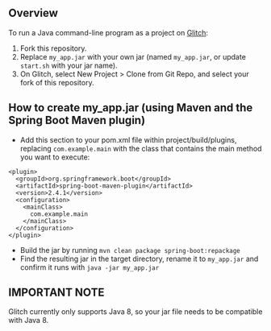 ## Overview
To run a Java command-line program as a project on [Glitch](https://glitch.com):
1. Fork this repository.
1. Replace `my_app.jar` with your own jar (named `my_app.jar`, or update `start.sh` with your jar name).
1. On Glitch, select New Project > Clone from Git Repo, and select your fork of this repository.

## How to create my_app.jar (using Maven and the Spring Boot Maven plugin)

* Add this section to your pom.xml file within project/build/plugins, replacing `com.example.main` with the class that contains the main method you want to execute:
```
<plugin>
  <groupId>org.springframework.boot</groupId>
  <artifactId>spring-boot-maven-plugin</artifactId>
  <version>2.4.1</version>
  <configuration>
    <mainClass>
      com.example.main
    </mainClass>
  </configuration>
</plugin>
```
* Build the jar by running `mvn clean package spring-boot:repackage`
* Find the resulting jar in the target directory, rename it to `my_app.jar` and confirm it runs with `java -jar my_app.jar`

## IMPORTANT NOTE
Glitch currently only supports Java 8, so your jar file needs to be compatible with Java 8.
